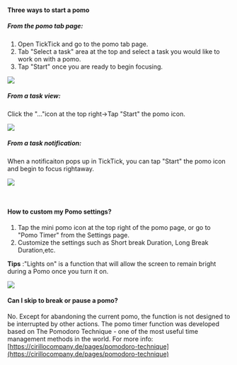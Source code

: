 #### Three ways to start a pomo

##### From the pomo tab page:

1. Open TickTick and go to the pomo tab page.
2. Tab "Select a task" area at the top and select a task you would like to work on with a pomo.
3. Tap "Start" once you are ready to begin focusing.

![](../../../images/ticktick-ios-app/pomo-timer/4.6.2.1.png)

##### From a task view:

Click the "..."icon at the top right->Tap "Start" the pomo icon.

![](../../../images/ticktick-ios-app/pomo-timer/4.6.2.2.png)

##### From a task notification:

When a notificaiton pops up in TickTick, you can tap "Start" the pomo icon and begin to focus rightaway.

![](../../../images/ticktick-ios-app/pomo-timer/4.6.2.3.png)

<br />

#### How to custom my Pomo settings?

1. Tap the mini pomo icon at the top right of the pomo page, or go to "Pomo Timer" from the Settings page.
2. Customize the settings such as Short break Duration, Long Break Duration,etc.

**Tips** :"Lights on" is a function that will allow the screen to remain bright during a Pomo once you turn it on.

![](../../../images/ticktick-ios-app/pomo-timer/4.6.2.4.png) <br />

#### Can I skip to break or pause a pomo?

No. Except for abandoning the current pomo, the function is not designed to be interrupted by other actions. The pomo timer function was developed based on The Pomodoro Technique - one of the most useful time management methods in the world. For more info: [https://cirillocompany.de/pages/pomodoro-technique](https://cirillocompany.de/pages/pomodoro-technique)


